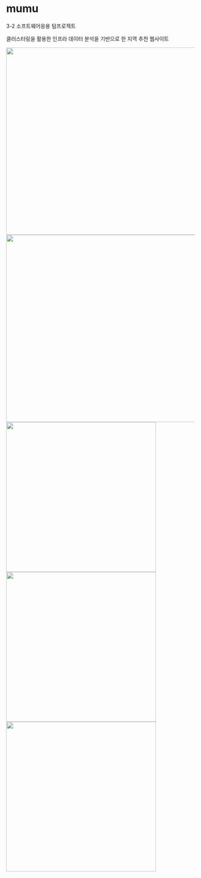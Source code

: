 # mumu
3-2 소프트웨어응용 텀프로젝트 

클러스터링을 활용한 인프라 데이터 분석을 기반으로 한 지역 추천 웹사이트

<img src="https://user-images.githubusercontent.com/79401359/146905556-135e4b9e-dea4-4ac1-b86a-995b9685d45c.png"  width="800" height="500">

<img src="https://user-images.githubusercontent.com/79401359/146905615-81be2643-23d1-4cd6-bc29-8259cae36454.png"  width="800" height="500">

<img src="https://user-images.githubusercontent.com/79401359/146905633-35b8eda8-8bcc-484e-a361-385d45241f2c.png"  width="400" height="400">

<img src="https://user-images.githubusercontent.com/79401359/146905645-20ab179c-150f-484d-9728-8b942230eb40.png"  width="400" height="400">

<img src="https://scikit-learn.org/stable/_images/sphx_glr_plot_compare_methods_001.png"  width="400" height="400">
